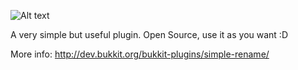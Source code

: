 ![Alt text](http://dev.bukkit.org/media/images/72/457/logo3.png "Logo")

A very simple but useful plugin. Open Source, use it as you want :D

More info: http://dev.bukkit.org/bukkit-plugins/simple-rename/




